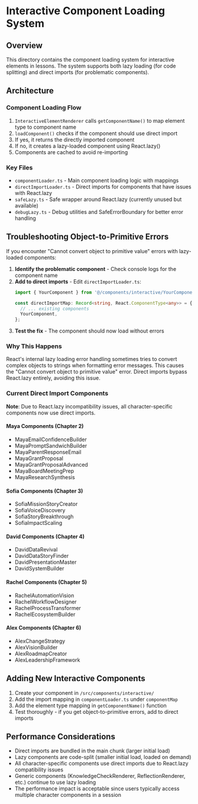 # Interactive Component Loading System

## Overview

This directory contains the component loading system for interactive elements in lessons. The system supports both lazy loading (for code splitting) and direct imports (for problematic components).

## Architecture

### Component Loading Flow

1. `InteractiveElementRenderer` calls `getComponentName()` to map element type to component name
2. `loadComponent()` checks if the component should use direct import
3. If yes, it returns the directly imported component
4. If no, it creates a lazy-loaded component using React.lazy()
5. Components are cached to avoid re-importing

### Key Files

- `componentLoader.ts` - Main component loading logic with mappings
- `directImportLoader.ts` - Direct imports for components that have issues with React.lazy
- `safeLazy.ts` - Safe wrapper around React.lazy (currently unused but available)
- `debugLazy.ts` - Debug utilities and SafeErrorBoundary for better error handling

## Troubleshooting Object-to-Primitive Errors

If you encounter "Cannot convert object to primitive value" errors with lazy-loaded components:

1. **Identify the problematic component** - Check console logs for the component name
2. **Add to direct imports** - Edit `directImportLoader.ts`:
   ```typescript
   import { YourComponent } from '@/components/interactive/YourComponent';
   
   const directImportMap: Record<string, React.ComponentType<any>> = {
     // ... existing components
     YourComponent,
   };
   ```
3. **Test the fix** - The component should now load without errors

### Why This Happens

React's internal lazy loading error handling sometimes tries to convert complex objects to strings when formatting error messages. This causes the "Cannot convert object to primitive value" error. Direct imports bypass React.lazy entirely, avoiding this issue.

### Current Direct Import Components

**Note**: Due to React.lazy incompatibility issues, all character-specific components now use direct imports.

#### Maya Components (Chapter 2)
- MayaEmailConfidenceBuilder
- MayaPromptSandwichBuilder  
- MayaParentResponseEmail
- MayaGrantProposal
- MayaGrantProposalAdvanced
- MayaBoardMeetingPrep
- MayaResearchSynthesis

#### Sofia Components (Chapter 3)
- SofiaMissionStoryCreator
- SofiaVoiceDiscovery
- SofiaStoryBreakthrough
- SofiaImpactScaling

#### David Components (Chapter 4)
- DavidDataRevival
- DavidDataStoryFinder
- DavidPresentationMaster
- DavidSystemBuilder

#### Rachel Components (Chapter 5)
- RachelAutomationVision
- RachelWorkflowDesigner
- RachelProcessTransformer
- RachelEcosystemBuilder

#### Alex Components (Chapter 6)
- AlexChangeStrategy
- AlexVisionBuilder
- AlexRoadmapCreator
- AlexLeadershipFramework

## Adding New Interactive Components

1. Create your component in `/src/components/interactive/`
2. Add the import mapping in `componentLoader.ts` under `componentMap`
3. Add the element type mapping in `getComponentName()` function
4. Test thoroughly - if you get object-to-primitive errors, add to direct imports

## Performance Considerations

- Direct imports are bundled in the main chunk (larger initial load)
- Lazy components are code-split (smaller initial load, loaded on demand)
- All character-specific components use direct imports due to React.lazy compatibility issues
- Generic components (KnowledgeCheckRenderer, ReflectionRenderer, etc.) continue to use lazy loading
- The performance impact is acceptable since users typically access multiple character components in a session